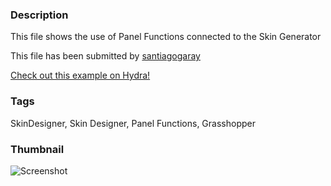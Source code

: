### Description 
This file shows the use of Panel Functions connected to the Skin Generator

This file has been submitted by [santiagogaray](https://github.com/santiagogaray)

[Check out this example on Hydra!](http://hydrashare.github.io/hydra/viewer?owner=santiagogaray&fork=hydra&id=SD_Panel_Functions)
### Tags 
SkinDesigner, Skin Designer, Panel Functions, Grasshopper
### Thumbnail 
![Screenshot](https://raw.githubusercontent.com/santiagogaray/hydra/master/SD_Panel_Functions/thumbnail.png)
